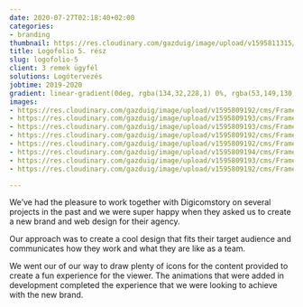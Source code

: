 ```yaml
---
date: 2020-07-27T02:18:40+02:00
categories:
- branding
thumbnail: https://res.cloudinary.com/gazduig/image/upload/v1595811315/cms/megint_kdxklw.png
title: Logofolio 5. rész
slug: logofolio-5
client: 3 remek ügyfél
solutions: Logótervezés
jobtime: 2019-2020
gradient: linear-gradient(0deg, rgba(134,32,228,1) 0%, rgba(53,149,130,0) 45%)
images:
- https://res.cloudinary.com/gazduig/image/upload/v1595809192/cms/Frame_74_ulatew.webp
- https://res.cloudinary.com/gazduig/image/upload/v1595809193/cms/Frame_73_eaayfn.webp
- https://res.cloudinary.com/gazduig/image/upload/v1595809193/cms/Frame_72_sbim0v.webp
- https://res.cloudinary.com/gazduig/image/upload/v1595809192/cms/Frame_71_xhebcp.webp
- https://res.cloudinary.com/gazduig/image/upload/v1595809192/cms/Frame_62_hns9my.webp
- https://res.cloudinary.com/gazduig/image/upload/v1595809194/cms/Frame_60_rilpzi.webp
- https://res.cloudinary.com/gazduig/image/upload/v1595809193/cms/Frame_59_hlbfik.webp
- https://res.cloudinary.com/gazduig/image/upload/v1595809192/cms/Frame_58_snxh6e.webp

---
```

We’ve had the pleasure to work together with Digicomstory on several projects in the past and we were super happy when they asked us to create a new brand and web design for their agency.

Our approach was to create a cool design that fits their target audience and communicates how they work and what they are like as a team.

We went our of our way to draw plenty of icons for the content provided to create a fun experience for the viewer. The animations that were added in development completed the experience that we were looking to achieve with the new brand.